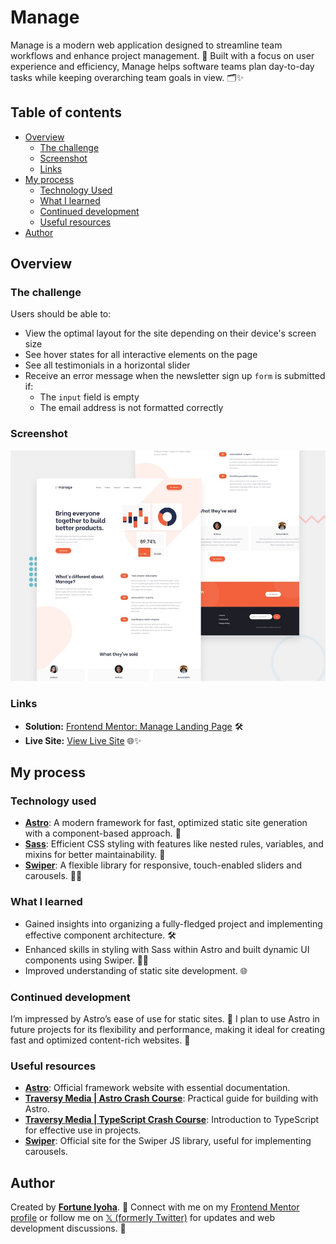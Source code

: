 # Manage

Manage is a modern web application designed to streamline team workflows and enhance project management. 🚀 Built with a focus on user experience and efficiency, Manage helps software teams plan day-to-day tasks while keeping overarching team goals in view. 🗂️✨

## Table of contents

- [Overview](#overview)
  - [The challenge](#the-challenge)
  - [Screenshot](#screenshot)
  - [Links](#links)
- [My process](#my-process)
  - [Technology Used](#technology-used)
  - [What I learned](#what-i-learned)
  - [Continued development](#continued-development)
  - [Useful resources](#useful-resources)
- [Author](#author)

## Overview

### The challenge

Users should be able to:

- View the optimal layout for the site depending on their device's screen size
- See hover states for all interactive elements on the page
- See all testimonials in a horizontal slider
- Receive an error message when the newsletter sign up `form` is submitted if:
  - The `input` field is empty
  - The email address is not formatted correctly

### Screenshot

![website preview](public/manage.jpg)

### Links

- **Solution:** [Frontend Mentor: Manage Landing Page](https://link_to_challenge) 🛠️
- **Live Site:** [View Live Site](https://link_to_live_site/) 🌐✨

## My process

### Technology used

- [**Astro**](https://astro.build/): A modern framework for fast, optimized static site generation with a component-based approach. 🚀
- [**Sass**](https://sass.lang.com/): Efficient CSS styling with features like nested rules, variables, and mixins for better maintainability. 🎨
- [**Swiper**](https://swiperjs.com): A flexible library for responsive, touch-enabled sliders and carousels. 📱✨

### What I learned

- Gained insights into organizing a fully-fledged project and implementing effective component architecture. 🛠️
- Enhanced skills in styling with Sass within Astro and built dynamic UI components using Swiper. 🎨🚀
- Improved understanding of static site development. 🌐

### Continued development

I’m impressed by Astro’s ease of use for static sites. 🌟 I plan to use Astro in future projects for its flexibility and performance, making it ideal for creating fast and optimized content-rich websites. 🚀

### Useful resources

- [**Astro**](https://astro.build): Official framework website with essential documentation.
- [**Traversy Media | Astro Crash Course**](https://youtu.be/Oi9z5gfIHJs?si=8CuMfRjG3gN5uENH): Practical guide for building with Astro.
- [**Traversy Media | TypeScript Crash Course**](https://youtu.be/BCg4U1FzODs?si=X1fGHsmifXMKNf35): Introduction to TypeScript for effective use in projects.
- [**Swiper**](https://swiperjs.com): Official site for the Swiper JS library, useful for implementing carousels.

## Author

Created by [**Fortune Iyoha**](https://linktr.ee/fortuneiyoha). 🌟 Connect with me on my [Frontend Mentor profile](https://www.frontendmentor.io/profile/fortuneiyoha) or follow me on [𝕏 (formerly Twitter)](https://x.com/fortuneiyoha) for updates and web development discussions. 💬
